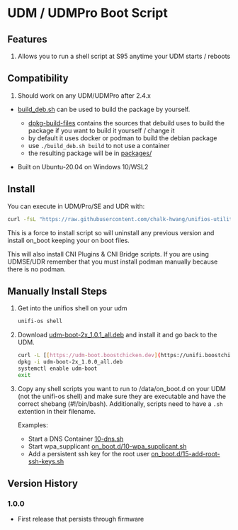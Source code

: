 # UDM / UDMPro Boot Script

## Features

1. Allows you to run a shell script at S95 anytime your UDM starts / reboots

## Compatibility

1. Should work on any UDM/UDMPro after 2.4.x

- [build_deb.sh](build_deb.sh) can be used to build the package by yourself.

  - [dpkg-build-files](dpkg-build-files) contains the sources that debuild uses to build the package if you want to build it yourself / change it
  - by default it uses docker or podman to build the debian package
  - use `./build_deb.sh build` to not use a container
  - the resulting package will be in [packages/](packages/)

- Built on Ubuntu-20.04 on Windows 10/WSL2

## Install

You can execute in UDM/Pro/SE and UDR with:

```bash
curl -fsL "https://raw.githubusercontent.com/chalk-hwang/unifios-utilities/HEAD/on-boot-script-2.x/remote_install.sh" | /bin/sh
```

This is a force to install script so will uninstall any previous version and install on_boot keeping your on boot files.

This will also install CNI Plugins & CNI Bridge scripts. If you are using UDMSE/UDR remember that you must install podman manually because there is no podman.

## Manually Install Steps

1. Get into the unifios shell on your udm

   ```bash
   unifi-os shell
   ```

2. Download [udm-boot-2x_1.0.1_all.deb](packages/udm-boot_1.0.0-2x_all.deb) and install it and go back to the UDM.

   ```bash
   curl -L [[https://udm-boot.boostchicken.dev](https://unifi.boostchicken.io/udm-boot-2x_1.0.0_all.deb)](https://unifi.boostchicken.io/udm-boot-2x_1.0.0_all.deb) -o udm-boot-2x_1.0.0_all.deb
   dpkg -i udm-boot-2x_1.0.0_all.deb
   systemctl enable udm-boot
   exit
   ```

3. Copy any shell scripts you want to run to /data/on_boot.d on your UDM (not the unifi-os shell) and make sure they are executable and have the correct shebang (#!/bin/bash). Additionally, scripts need to have a `.sh` extention in their filename.

   Examples:

   - Start a DNS Container [10-dns.sh](../dns-common/on_boot.d/10-dns.sh)
   - Start wpa_supplicant [on_boot.d/10-wpa_supplicant.sh](examples/udm-files/on_boot.d/10-wpa_supplicant.sh)
   - Add a persistent ssh key for the root user [on_boot.d/15-add-root-ssh-keys.sh](examples/udm-files/on_boot.d/15-add-root-ssh-keys.sh)

## Version History

### 1.0.0

- First release that persists through firmware
